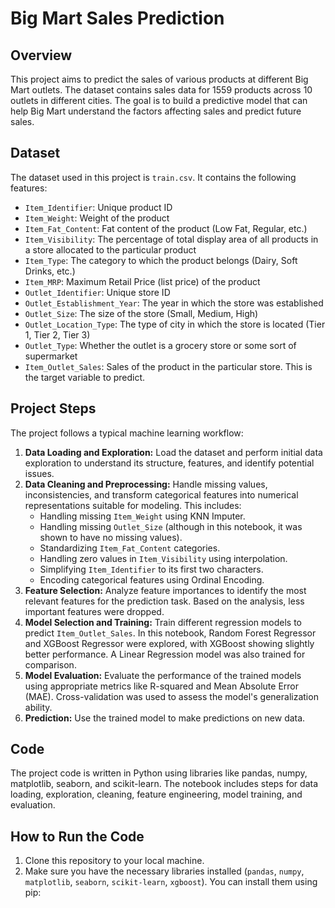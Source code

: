 # Big Mart Sales Prediction

## Overview

This project aims to predict the sales of various products at different Big Mart outlets. The dataset contains sales data for 1559 products across 10 outlets in different cities. The goal is to build a predictive model that can help Big Mart understand the factors affecting sales and predict future sales.

## Dataset

The dataset used in this project is `train.csv`. It contains the following features:

*   `Item_Identifier`: Unique product ID
*   `Item_Weight`: Weight of the product
*   `Item_Fat_Content`: Fat content of the product (Low Fat, Regular, etc.)
*   `Item_Visibility`: The percentage of total display area of all products in a store allocated to the particular product
*   `Item_Type`: The category to which the product belongs (Dairy, Soft Drinks, etc.)
*   `Item_MRP`: Maximum Retail Price (list price) of the product
*   `Outlet_Identifier`: Unique store ID
*   `Outlet_Establishment_Year`: The year in which the store was established
*   `Outlet_Size`: The size of the store (Small, Medium, High)
*   `Outlet_Location_Type`: The type of city in which the store is located (Tier 1, Tier 2, Tier 3)
*   `Outlet_Type`: Whether the outlet is a grocery store or some sort of supermarket
*   `Item_Outlet_Sales`: Sales of the product in the particular store. This is the target variable to predict.

## Project Steps

The project follows a typical machine learning workflow:

1.  **Data Loading and Exploration:** Load the dataset and perform initial data exploration to understand its structure, features, and identify potential issues.
2.  **Data Cleaning and Preprocessing:** Handle missing values, inconsistencies, and transform categorical features into numerical representations suitable for modeling. This includes:
    *   Handling missing `Item_Weight` using KNN Imputer.
    *   Handling missing `Outlet_Size` (although in this notebook, it was shown to have no missing values).
    *   Standardizing `Item_Fat_Content` categories.
    *   Handling zero values in `Item_Visibility` using interpolation.
    *   Simplifying `Item_Identifier` to its first two characters.
    *   Encoding categorical features using Ordinal Encoding.
3.  **Feature Selection:** Analyze feature importances to identify the most relevant features for the prediction task. Based on the analysis, less important features were dropped.
4.  **Model Selection and Training:** Train different regression models to predict `Item_Outlet_Sales`. In this notebook, Random Forest Regressor and XGBoost Regressor were explored, with XGBoost showing slightly better performance. A Linear Regression model was also trained for comparison.
5.  **Model Evaluation:** Evaluate the performance of the trained models using appropriate metrics like R-squared and Mean Absolute Error (MAE). Cross-validation was used to assess the model's generalization ability.
6.  **Prediction:** Use the trained model to make predictions on new data.

## Code

The project code is written in Python using libraries like pandas, numpy, matplotlib, seaborn, and scikit-learn. The notebook includes steps for data loading, exploration, cleaning, feature engineering, model training, and evaluation.

## How to Run the Code

1.  Clone this repository to your local machine.
2.  Make sure you have the necessary libraries installed (`pandas`, `numpy`, `matplotlib`, `seaborn`, `scikit-learn`, `xgboost`). You can install them using pip:

